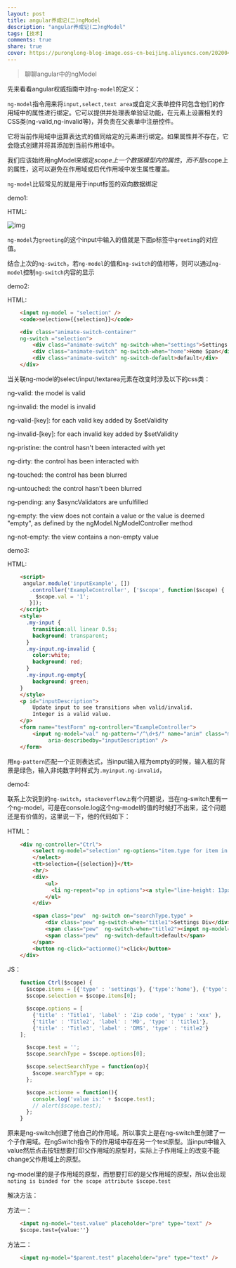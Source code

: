 ```yaml
---
layout: post
title: angular养成记(二)ngModel
description: "angular养成记(二)ngModel"
tags: [技术]
comments: true
share: true
cover: https://puronglong-blog-image.oss-cn-beijing.aliyuncs.com/20200420163837.png
---
```


> 聊聊angular中的ngModel

先来看看angular权威指南中对```ng-model```的定义：

```ng-model```指令用来将```input,select,text area```或自定义表单控件同包含他们的作用域中的属性进行绑定。它可以提供并处理表单验证功能，在元素上设置相关的CSS类(ng-valid,ng-invalid等)，并负责在父表单中注册控件。

<!-- more -->

它将当前作用域中运算表达式的值同给定的元素进行绑定。如果属性并不存在，它会隐式创建并将其添加到当前作用域中。

我们应该始终用ngModel来绑定$scope上一个数据模型内的属性，而不是$scope上的属性，这可以避免在作用域或后代作用域中发生属性覆盖。

```ng-model```比较常见的就是用于input标签的双向数据绑定

demo1:

HTML:

![img](https://puronglong-blog-image.oss-cn-beijing.aliyuncs.com/20200420151521.png)

```ng-model```为```greeting```的这个input中输入的值就是下面p标签中```greeting```的对应值。

结合上次的```ng-switch```，若```ng-model```的值和```ng-switch```的值相等，则可以通过```ng-model```控制```ng-switch```内容的显示

demo2:

HTML:

```html
	<input ng-model = "selection" />
	<code>selection={{selection}}</code>

	<div class="animate-switch-container"
	ng-switch ="selection">
		<div class="animate-switch" ng-switch-when="settings">Settings Div</div>
		<div class="animate-switch" ng-switch-when="home">Home Span</div>
		<div class="animate-switch" ng-switch-default>default</div>
	</div>
```

当关联ng-model的select/input/textarea元素在改变时涉及以下的css类：

ng-valid: the model is valid

ng-invalid: the model is invalid

ng-valid-[key]: for each valid key added by $setValidity

ng-invalid-[key]: for each invalid key added by $setValidity

ng-pristine: the control hasn't been interacted with yet

ng-dirty: the control has been interacted with

ng-touched: the control has been blurred

ng-untouched: the control hasn't been blurred

ng-pending: any $asyncValidators are unfulfilled

ng-empty: the view does not contain a value or the value is deemed "empty", as defined by the ngModel.NgModelController method

ng-not-empty: the view contains a non-empty value

demo3:

HTML:

```html
	<script>
	 angular.module('inputExample', [])
	   .controller('ExampleController', ['$scope', function($scope) {
	     $scope.val = '1';
	   }]);
	</script>
	<style>
	  .my-input {
	    transition:all linear 0.5s;
	    background: transparent;
	  }
	  .my-input.ng-invalid {
	    color:white;
	    background: red;
	  }
	  .my-input.ng-empty{
		background: green;
	}
	</style>
	<p id="inputDescription">
		Update input to see transitions when valid/invalid.
		Integer is a valid value.
	</p>
	<form name="testForm" ng-controller="ExampleController">
		<input ng-model="val" ng-pattern="/^\d+$/" name="anim" class="my-input"
	         aria-describedby="inputDescription" />
	</form>
```

用```ng-pattern```匹配一个正则表达式，当input输入框为empty的时候，输入框的背景是绿色，输入非纯数字时样式为```.myinput.ng-invalid```，

demo4:

联系上次说到的```ng-switch```，```stackoverflow上```有个问题说，当在ng-switch里有一个ng-model，可是在console.log这个ng-model的值的时候打不出来，这个问题还是有价值的，这里说一下，他的代码如下：

HTML：

```html
	<div ng-controller="Ctrl">
		<select ng-model="selection" ng-options="item.type for item in items">
		</select>
		<tt>selection={{selection}}</tt>
		<hr/>
		<div>
			<ul>
			  <li ng-repeat="op in options"><a style="line-height: 13px;" title="{{op.title}}" tabindex="-1" href ng-click="selectSearchType(op)">{{op.title}}</a></li>
			</ul>
		</div>

		<span class="pew"  ng-switch on="searchType.type" >
			<div class="pew" ng-switch-when="title1">Settings Div</div>
			<span class="pew"  ng-switch-when="title2"><input ng-model="test" placeholder="pre" type="text" />{{test}}</span>
			<span class="pew"  ng-switch-default>default</span>
		</span>
		<button ng-click="actionme()">click</button>
	</div>
```

JS：

```js
	function Ctrl($scope) {
	  $scope.items = [{'type' : 'settings'}, {'type':'home'}, {'type':'other'}];
	  $scope.selection = $scope.items[0];

	  $scope.options = [
	    {'title' : 'Title1', 'label' : 'Zip code', 'type' : 'xxx' },
	    {'title' : 'Title2', 'label' : 'MD', 'type' : 'title1'},
	    {'title' : 'Title3', 'label' : 'DMS', 'type' : 'title2'}
	];

	  $scope.test = '';
	  $scope.searchType = $scope.options[0];

	  $scope.selectSearchType = function(op){
	    $scope.searchType = op;
	  };

	  $scope.actionme = function(){
	    console.log('value is:' + $scope.test);
	    // alert($scope.test);
	  };
	}
```

原来是ng-switch创建了他自己的作用域。所以事实上是在ng-switch里创建了一个子作用域。在ngSwitch指令下的作用域中存在另一个test原型。当input中输入value然后点击按钮想要打印父作用域的原型时，实际上子作用域上的改变不能change父作用域上的原型。

ng-model里的是子作用域的原型，而想要打印的是父作用域的原型，所以会出现```noting is binded for the scope attribute $scope.test```

解决方法：

方法一：

```html
	<input ng-model="test.value" placeholder="pre" type="text" />
	$scope.test={value:''}
```

方法二：

```html
	<input ng-model="$parent.test" placeholder="pre" type="text" />
```